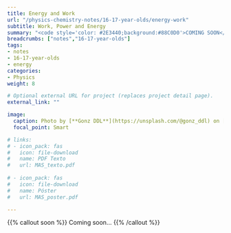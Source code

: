 ```yaml
---
title: Energy and Work
url: "/physics-chemistry-notes/16-17-year-olds/energy-work"
subtitle: Work, Power and Energy
summary: "<code style='color: #2E3440;background:#88C0D0'>COMING SOON</code> <br> Work. Power. Energy. Work-Energy Theorem. Conservative Systems."
breadcrumbs: ["notes","16-17-year-olds"]
tags:
- notes
- 16-17-year-olds
- energy
categories:
- Physics
weight: 8

# Optional external URL for project (replaces project detail page).
external_link: ""

image:
  caption: Photo by [**Gonz DDL**](https://unsplash.com/@gonz_ddl) on [Unsplash](https://unsplash.com)
  focal_point: Smart

# links:
# - icon_pack: fas
#   icon: file-download
#   name: PDF Texto
#   url: MAS_texto.pdf
  
# - icon_pack: fas
#   icon: file-download
#   name: Póster
#   url: MAS_poster.pdf

---
```


{{% callout soon %}}
Coming soon...
{{% /callout %}}
